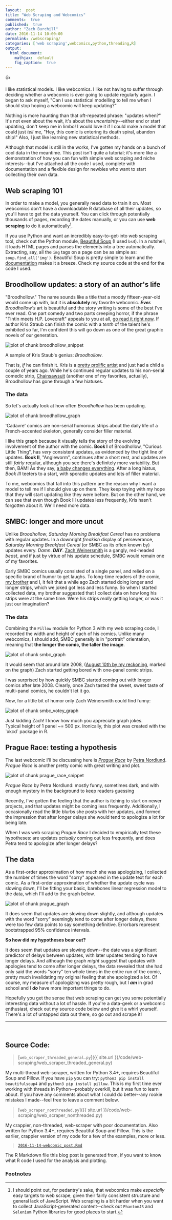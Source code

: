 ```yaml
---
layout:  post
title: "Web Scraping and Webcomics"
comments:  true
published:  true
author: "Zach Burchill"
date: 2016-11-14 10:00:00
permalink: /webscraping/
categories: ['web scraping',webcomics,python,threading,R]
output:
  html_document:
    mathjax:  default
    fig_caption:  true
---
```


:+1:

I like statistical models. I like webcomics. I like not having to suffer through deciding whether a webcomic is ever going to update regularly again. I began to ask myself, "Can I use statistical modelling to tell me when I should stop hoping a webcomic will keep updating?"

Nothing is more haunting than that oft-repeated phrase: "updates when?" It's not even about the wait, it's about the _uncertainty_--either end or start updating, don't keep me in limbo!  I would love it if I could make a model that could just _tell_ me, "Hey, this comic is entering its death spiral, abandon ship!"  Also, I just like learning new statistical methods.

Although that model is still in the works, I've gotten my hands on a bunch of cool data in the meantime.  This post isn't quite a tutorial; it's more like a demonstration of how you can fun with simple web scraping and niche interests--but I've attached all the code I used, complete with documentation and a flexible design for newbies who want to start collecting their own data.

<!--more-->

## Web scraping 101

In order to make a model, you generally need data to train it on.  Most webcomics don't have a downloadable R database of all their updates, so you'll have to get the data yourself.  You can click through potentially thousands of pages, recording the dates manually, or you can use **web scraping** to do it automatically[^1].

If you use Python and want an incredibly easy-to-get-into web scraping tool, check out the Python module, [Beautiful Soup](http://www.crummy.com/software/BeautifulSoup/) (I used `bs4`). In a nutshell, it loads HTML pages and parses the elements into a tree automatically. Extracting, say, all the `img` tags on a page can be as simple as: `soup.find_all('img')`. Beautiful Soup is pretty simple to learn and the [documentation](http://www.crummy.com/software/BeautifulSoup/bs4/doc/) makes it a breeze. Check my source code at the end for the code I used.

## Broodhollow updates: a story of an author's life

"Broodhollow."  The name sounds like a title that a moody fifteen-year-old would come up with, but it is **absolutely** my favorite webcomic. _**Ever.**_ _Broodhollow's_ art is beautiful and the story writing is some of the best I've ever read. One part comedy and two parts creeping horror, if the phrase "Tintin meets H.P. Lovecraft" appeals to you at all, [go read it right now](http://broodhollow.chainsawsuit.com/). If author Kris Straub can finish the comic with a _tenth_ of the talent he's exhibited so far, I'm confident this will go down as one of the great graphic novels of our generation.

![plot of chunk broodhollow_snippet](/figure/source/2016-11-14-webcomic_post/broodhollow_snippet-1.png)

<p class = "figcaption">A sample of Kris Staub's genius: <em>Broodhollow</em>.</p>
 
That is, _if_ he can finish it. Kris is a [pretty prolific artist](http://studios.chainsawsuit.com/) and just had a child a couple of years ago.  While he's continued regular updates to his non-serial comedic strip, [Chainsawsuit](http://chainsawsuit.com/) (another one of my favorites, actually), Broodhollow has gone through a few hiatuses.

### The data

So let's actually look at how often _Broodhollow_ has been updating.

![plot of chunk broodhollow_graph](/figure/source/2016-11-14-webcomic_post/broodhollow_graph-1.png)

<p class = "figcaption">'Cadavre' comics are non-serial humorous strips about the daily life of a French-accented skeleton, generally consider filler material.</p>

I like this graph because it visually tells the story of the evolving involvement of the author with the comic. **Book I** of Broodhollow, "Curious Little Thing", has _very_ consistent updates, as evidenced by the tight line of updates.  **Book II**, "Angleworm", continues after a short rest, and updates are still _fairly_ regular, although you see there's definitely more variability. But then, BAM!  As they say, [a baby changes everything](https://www.youtube.com/watch?v=-y0_wNPSOaw&t=1m20s). After a long hiatus, *Book III* teeters to a start, with sporadic updates and lots of filler material.

To me, webcomics that fall into this pattern are the reason why I want a model to tell me if I should give up on them.  They keep toying with my hope that they will start updating like they were before.  But on the other hand, we can see that even though Book III updates less frequently, Kris hasn't forgotten about it. We'll need more data.

## <a name="smbc"></a>SMBC: longer and more uncut

Unlike _Broodhollow_, _Saturday Morning Breakfast Cereal_ has no problems with regular updates. In a downright _freakish_ display of perseverance, _Saturday Morning Breakfast Cereal_ (or SMBC as its often known by) updates every. _Damn_. _**DAY**_.  [Zach Weinersmith](https://twitter.com/ZachWeiner) is a gangly, red-headed _beast_, and if just by virtue of his update schedule, SMBC would remain one of my favorites.  

Early SMBC comics usually consisted of a single panel, and relied on a specific brand of humor to get laughs. To long-time readers of the comic, [my brother](https://twitter.com/andrewburchill) and I, it felt that a while ago Zach started doing longer and longer strips, which we joked got less and less funny.  So when I started collected data, my brother suggested that I collect data on how long his strips were at the same time. Were his strips _really_ getting longer, or was it just our imagination?

### The data

Combining the `Pillow` module for Python 3 with my web scraping code, I recorded the width and height of each of his comics.  Unlike many webcomics, I should add, SMBC generally is in "portrait" orientation, meaning that **the longer the comic, the taller the image**.

![plot of chunk smbc_graph](/figure/source/2016-11-14-webcomic_post/smbc_graph-1.png)

<p class = "figcaption">It would seem that around late 2008, (<a href="http://www.smbc-comics.com/comic/2008-08-10">August 10th by my reckoning</a>, marked on the graph) Zach started getting bored with one-panel comic strips.</p>

I was surprised by how quickly SMBC started coming out with longer comics after late 2008. Clearly, once Zach tasted the sweet, sweet taste of multi-panel comics, he couldn't let it go.

Now, for a little bit of humor only Zach Weinersmith could find funny:

![plot of chunk smbc_votey_graph](/figure/source/2016-11-14-webcomic_post/smbc_votey_graph-1.png)

<p class = "figcaption">Just kidding Zach! I know how much you appreciate graph jokes. <br />Typical height of 1 panel ~= 500 px. Ironically, this plot was created with the `xkcd` package in R.</p>

## Prague Race: testing a hypothesis

The last webcomic I'll be discussing here is [_Prague Race_](http://www.praguerace.com/) by [Petra Nordlund](https://twitter.com/petra_nordlund).  _Prague Race_ is another pretty comic with great writing and plot. 

![plot of chunk prague_race_snippet](/figure/source/2016-11-14-webcomic_post/prague_race_snippet-1.png)

<p class = "figcaption"><em>Prague Race</em> by Petra Nordlund: mostly funny, sometimes dark, and with enough mystery in the background to keep readers guessing</p>

Recently, I've gotten the feeling that the author is itching to start on newer projects, and that updates might be coming less frequently. Additionally, I occasionally read the little blurbs she posts with her updates, and formed the impression that after longer delays she would tend to apologize a lot for being late. 

When I was web scraping _Prague Race_ I decided to empirically test these hypotheses: are updates _actually_ coming out less frequently, and does Petra tend to apologize after longer delays?

## The data

As a first-order approximation of how much she was apologizing, I collected the number of times the word "sorry" appeared in the update text for each comic. As a first-order approximation of whether the update cycle was slowing down, I'll be fitting your basic, barebones linear regression model to the data, which I'll add to the graph below.

![plot of chunk prague_graph](/figure/source/2016-11-14-webcomic_post/prague_graph-1.png)

<p class = "figcaption">It does seem that updates are slowing down slightly, and although updates with the word "sorry" seemingly tend to come after longer delays, there were too few data points to say something definitive. Errorbars represent bootstrapped 95% confidence intervals.</p>

**So how did my hypotheses bear out?**

It does seem that updates are slowing down--the date was a significant predictor of delays between updates, with later updates tending to have longer delays.  And although the graph _might_ suggest that updates with apologies tend to come after longer delays, the data revealed that she had only said the words "sorry" ten whole times in the entire run of the comic, pretty much invalidating my original feeling that she apologized a lot.  Of course, my measure of apologizing was pretty rough, but I **_am_** in grad school and I **_do_** have more important things to do.

Hopefully you get the sense that web scraping can get you some potentially interesting data without a lot of hassle. If you're a data-geek or a webcomic enthusiast, check out my source code below and give it a whirl yourself.  There's a lot of untapped data out there, so go out and scrape it!



<hr />
<br />

## Source Code:

> [`web_scraper_threaded_general.py`]({{ site.url }}/code/web-scraping/web_scraper_threaded_general.py)

My multi-thread web-scraper, written for Python 3.4+, requires Beautiful Soup and Pillow. If you have `pip` you can try: `python3 pip install beautifulsoup4` and `python3 pip install pillow`.  This is my first time ever working with threads in Python--probably overkill, but it was fun to learn about. If you have any comments about what I could do better--any rookie mistakes I made--feel free to leave a comment below.

> [`web_scraper_nonthreaded.py`]({{ site.url }}/code/web-scraping/web_scraper_nonthreaded.py)

My crappier, non-threaded, web-scraper with poor documentation. Also written for Python 3.4+, requires Beautiful Soup and Pillow. This is the earlier, crappier version of my code for a few of the examples, more or less.

> [`2016-11-14-webcomic_post.Rmd`](http://github.com/burchill/burchill.github.io/blob/master/code/web-scraping/2016-11-14-webcomic_post.Rmd)

The R Markdown file this blog post is generated from, if you want to know what R code I used for the analysis and plotting.

### Footnotes

[^1]: I should point out, for pedantry's sake, that webcomics make _especially_ easy targets to web scrape, given their fairly consistent structure and general lack of JavaScript. Web scraping is a bit harder when you want to collect JavaScript-generated content--check out `PhantomJS` and `Selenium` Python libraries for good places to start.


